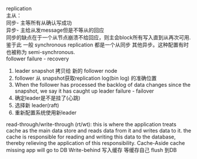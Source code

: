 replication</br>
主从：</br>
同步- 主等所有从确认写成功</br>
异步- 主给从发message但是不等从的回应</br>
同步的缺点在于一个从节点崩溃不给回应，则主会block所有写入直到从再次可用. 鉴于此 一般 synchronous replication 都是一个从同步 其他异步。这种配置有时也被称为 semi-synchronous.</br>
follower failure - recovery
1. leader snapshot 拷贝给 新的 follower node
2. follower 从 snapshot获取replication log(bin log) 的准确位置 
3. When the follower has processed the backlog of data changes since the snapshot, we say it has caught up
leader failure - failover
1. 确定leader是不是挂了(心跳)
2. 选择新 leader(raft)
3. 重新配置系统使用新leader


read-through/write-through (rt/wt): this is where the application treats cache as the main data store and reads data from it and writes data to it. the cache is responsible for reading and writing this data to the database, thereby relieving the application of this responsibility.
Cache-Aside cache missing app will go to DB
Write-behind 写入缓存 等缓存自己 flush 到DB